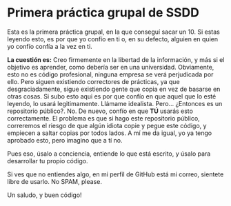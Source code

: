 # Primera práctica grupal de SSDD

Esta es la primera práctica grupal, en la que conseguí sacar un 10. Si estas leyendo esto, es por que yo confío en ti o, en su defecto, alguien en quien yo confío confía a la vez en ti.

__La cuestión es:__ Creo firmemente en la libertad de la información, y más si el objetivo es aprender, como debería ser en una universidad. Obviamente, esto no es código profesional, ninguna empresa se verá perjudicada por ello. Pero siguen existiendo correctores de prácticas, ya que desgraciadamente, sigue existiendo gente que copia en vez de basarse en otras cosas. Si subo esto aqui es por que confío en que aquel que lo esté leyendo, lo usará legitimamente. Llámame idealista. Pero... ¿Entonces es un repositorio público?. No. De nuevo, confío en que __TÚ__ usarás esto correctamente. El problema es que si hago este repositorio público, correremos el riesgo de que algún idiota copie y pegue este código, y empiecen a saltar copias por todos lados. A mí me da igual, yo ya tengo aprobado esto, pero imagino que a tí no.

Pues eso, úsalo a conciencia, entiende lo que está escrito, y úsalo para desarrollar tu propio código.

Si ves que no entiendes algo, en mi perfil de GitHub está mi correo, sientete libre de usarlo. No SPAM, please.

Un saludo, y buen código!
